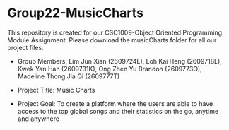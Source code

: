 # Group22-MusicCharts
This repository is created for our CSC1009-Object Oriented Programming Module Assignment.
Please download the musicCharts folder for all our project files.

- Group Members:
Lim Jun Xian (2609724L), Loh Kai Heng (2609718L), Kwek Yan Han (2609731K), Ong Zhen Yu Brandon (2609773O), Madeline Thong Jia Qi (2609777T)

- Project Title:
Music Charts

- Project Goal:
To create a platform where the users are able to have access to the top global songs and their statistics on the go, anytime and anywhere
